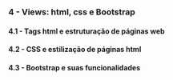<h3> 4 - Views: html, css e Bootstrap </h3>
<h4> 4.1 - Tags html e estruturação de páginas web </h4>
<h4> 4.2 - CSS e estilização de páginas html </h4>
<h4> 4.3 - Bootstrap e suas funcionalidades </h4>
